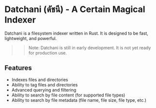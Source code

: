# Datchani (ดัชนี) - A Certain Magical Indexer
Datchani is a filesystem indexer written in Rust. It is designed to be fast, lightweight, and powerful.

> > Note:
> > Datchani is still in early development. It is not yet ready for production use.

## Features
- Indexes files and directories
- Ability to tag files and directories
- Advanced querying and filtering
- Ability to search by file content (for supported file types)
- Ability to search by file metadata (file name, file size, file type, etc.)
